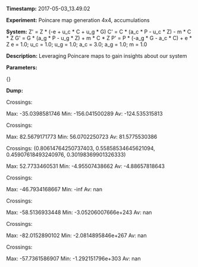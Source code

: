 **Timestamp:** 2017-05-03_13.49.02

**Experiment:** Poincare map generation 4x4, accumulations

**System:**
Z' = Z * (-e + u_c * C + u_g * G) 
C' = C * (a_c * P - u_c * Z) - m * C * Z 
G' = G * (a_g * P - u_g * Z) + m * C * Z 
P' = P * (-a_g * G - a_c * C) + e * Z 
e = 1.0; u_c = 1.0; u_g = 1.0; a_c = 3.0; a_g = 1.0; m = 1.0

**Description:** Leveraging Poincare maps to gain insights about our system

**Parameters:**

{}

**Dump:**



Crossings:

Max:
-35.0398581746
Min:
-156.041500289
Av:
-124.535315813


Crossings:

Max:
82.5679171773
Min:
56.0702250723
Av:
81.5775530386


Crossings:
(0.80614764250737403, 0.55858534645621094, 0.45907618493240976, 0.30198369901326333)

Max:
52.7733460531
Min:
-4.95507438662
Av:
-4.88657818643


Crossings:

Max:
-46.7934168667
Min:
-inf
Av:
nan


Crossings:

Max:
-58.5136933448
Min:
-3.05206007666e+243
Av:
nan


Crossings:

Max:
-82.0152890102
Min:
-2.0814895846e+267
Av:
nan


Crossings:

Max:
-57.7361586907
Min:
-1.292151796e+303
Av:
nan